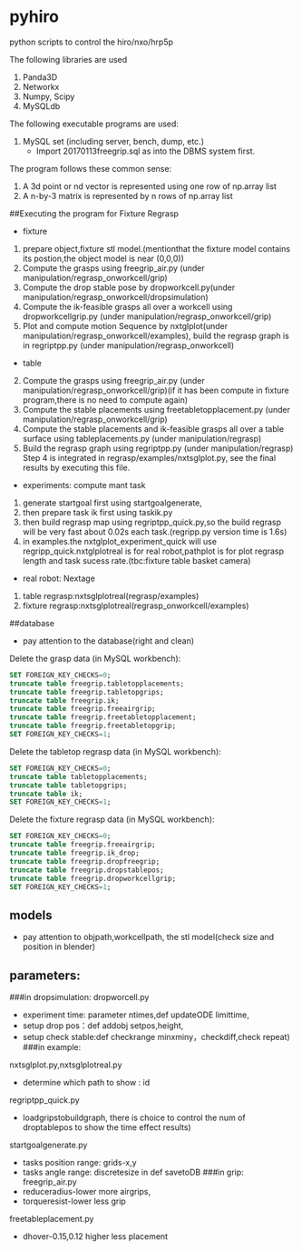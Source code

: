 # pyhiro
python scripts to control the hiro/nxo/hrp5p

The following libraries are used

1. Panda3D
2. Networkx
3. Numpy, Scipy
4. MySQLdb

The following executable programs are used:

1. MySQL set (including server, bench, dump, etc.)
    * Import 20170113freegrip.sql as into the DBMS system first.

The program follows these common sense:

1. A 3d point or nd vector is represented using one row of np.array list
2. A n-by-3 matrix is represented by n rows of np.array list

##Executing the program for Fixture Regrasp 

- fixture
1. prepare object,fixture stl model.(mentionthat the fixture model contains its postion,the object model is near (0,0,0))
2. Compute the grasps using freegrip_air.py (under manipulation/regrasp_onworkcell/grip)
3. Compute the drop stable pose by dropworkcell.py(under manipulation/regrasp_onworkcell/dropsimulation)
4. Compute the ik-feasible grasps all over a workcell  using dropworkcellgrip.py (under manipulation/regrasp_onworkcell/grip)
5. Plot and compute motion Sequence by nxtglplot(under manipulation/regrasp_onworkcell/examples),
build the regrasp graph is in regriptpp.py (under manipulation/regrasp_onworkcell)

- table
2. Compute the grasps using freegrip_air.py (under manipulation/regrasp_onworkcell/grip)(if it has been compute in fixture program,there is no need to compute again)
2. Compute the stable placements using freetabletopplacement.py (under manipulation/regrasp_onworkcell/grip)
3. Compute the stable placements and ik-feasible grasps all over a table surface using tableplacements.py (under manipulation/regrasp)
4. Build the regrasp graph using regriptpp.py (under manipulation/regrasp)
Step 4 is integrated in regrasp/examples/nxtsglplot.py, see the final results by executing this file.

- experiments: compute mant task
1. generate startgoal first using startgoalgenerate,
2. then prepare task ik first using taskik.py 
3. then build regrasp map using regriptpp_quick.py,so the build regrasp will be very fast about 0.02s each task.(regripp.py version time is 1.6s)
4. in examples.the nxtglplot_experiment_quick will use regripp_quick.nxtglplotreal is for real robot,pathplot is for plot regrasp length and task sucess rate.(tbc:fixture table basket camera)

- real robot: Nextage
1. table regrasp:nxtsglplotreal(regrasp/examples)
2. fixture regrasp:nxtsglplotreal(regrasp_onworkcell/examples)

##database
- pay attention to the database(right and clean)

Delete the grasp data (in MySQL workbench):
```sql
SET FOREIGN_KEY_CHECKS=0;
truncate table freegrip.tabletopplacements;
truncate table freegrip.tabletopgrips;
truncate table freegrip.ik;
truncate table freegrip.freeairgrip;
truncate table freegrip.freetabletopplacement;
truncate table freegrip.freetabletopgrip;
SET FOREIGN_KEY_CHECKS=1;
```

Delete the tabletop regrasp data (in MySQL workbench):
```sql
SET FOREIGN_KEY_CHECKS=0;
truncate table tabletopplacements;
truncate table tabletopgrips;
truncate table ik;
SET FOREIGN_KEY_CHECKS=1;
```

Delete the fixture regrasp  data (in MySQL workbench):
``` sql
SET FOREIGN_KEY_CHECKS=0;
truncate table freegrip.freeairgrip;
truncate table freegrip.ik_drop;
truncate table freegrip.dropfreegrip;
truncate table freegrip.dropstablepos;
truncate table freegrip.dropworkcellgrip;
SET FOREIGN_KEY_CHECKS=1;
``` 
## models
- pay attention to objpath,workcellpath, the stl model(check size and position in blender)
## parameters:
###in dropsimulation:
dropworcell.py
- experiment time: parameter ntimes,def updateODE limittime,
- setup drop pos：def addobj setpos,height,
- setup check stable:def checkrange minxminy，checkdiff,check repeat)
###in example:
    
nxtsglplot.py,nxtsglplotreal.py 
- determine which path to show : id
 
regriptpp_quick.py
- loadgripstobuildgraph, there is choice to control the num of droptablepos to show the time effect results)
   
startgoalgenerate.py 
- tasks position range: grids-x,y
- tasks angle range: discretesize in def savetoDB
###in grip:
freegrip_air.py
- reduceradius-lower more airgrips,
- torqueresist-lower less grip

freetableplacement.py
- dhover-0.15,0.12 higher less placement
  
